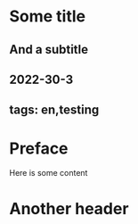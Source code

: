 # Some title
## And a subtitle
## 2022-30-3
## tags: en,testing

# Preface

Here is some content

# Another header
